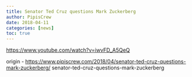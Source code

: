 ```yaml
---
title: Senator Ted Cruz questions Mark Zuckerberg
author: PipisCrew
date: 2018-04-11
categories: [news]
toc: true
---
```


https://www.youtube.com/watch?v=iwvFD_A5QeQ

origin - https://www.pipiscrew.com/2018/04/senator-ted-cruz-questions-mark-zuckerberg/ senator-ted-cruz-questions-mark-zuckerberg